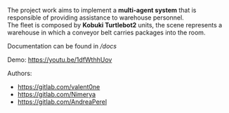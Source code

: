 The project work aims to implement a **multi-agent system** that is responsible of providing assistance to warehouse personnel.   
The fleet is composed by **Kobuki Turtlebot2** units, the scene represents a warehouse in which a conveyor belt carries packages into the room.  

Documentation can be found in */docs*

Demo: https://youtu.be/1dfWthhUov

Authors:
- https://gitlab.com/valent0ne
- https://gitlab.com/Nimerya
- https://gitlab.com/AndreaPerel

